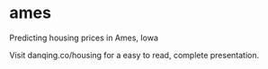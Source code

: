 # ames
Predicting housing prices in Ames, Iowa 

Visit danqing.co/housing for a easy to read, complete presentation.
